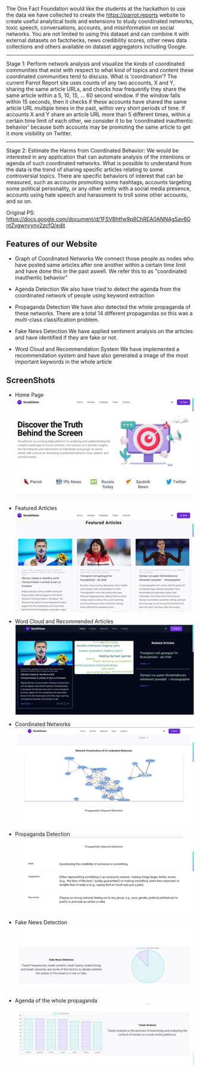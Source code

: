 The One Fact Foundation would like the students at the hackathon to use the data
we have collected to create the https://parrot.reports website to create useful
analytical tools and extensions to study coordinated networks, toxic speech,
conversations, accounts, and misinformation on social networks. You are not
limited to using this dataset and can combine it with external datasets on factchecks, news credibility scores, other news data collections and others available on
dataset aggregators including Google.

----------
Stage 1: Perform network analysis and visualize the kinds of coordinated
communities that exist with respect to what kind of topics and content these
coordinated communities tend to discuss.
What is ‘coordination’? The current Parrot Report site uses counts of any two
accounts, X and Y, sharing the same article URLs, and checks how frequently they
share the same article within a 5, 10, 15, … 60 second window. If the window falls
within 15 seconds, then it checks if these accounts have shared the same article
URL multiple times in the past, within very short periods of time. If accounts X and Y
share an article URL more than 5 different times, within a certain time limit of each
other, we consider it to be ‘coordinated inauthentic behavior’ because both
accounts may be promoting the same article to get it more visibility on Twitter.

----------
Stage 2: Estimate the Harms from Coordinated Behavior: We would be interested
in any application that can automate analysis of the intentions or agenda of such
coordinated networks. What is possible to understand from the data is the trend of
sharing specific articles relating to some controversial topics. There are specific
behaviors of interest that can be measured, such as accounts promoting some
hashtags, accounts targeting some political personality, or any other entity with a
social media presence, accounts using hate speech and harassment to troll some
other accounts, and so on.

Original PS: https://docs.google.com/document/d/1FSVBhtfw9p8ChREA0ANN4gSav6GntZvgwnyynv2zcfQ/edit

## Features of our Website
- Graph of Coordinated Networks
We connect those people as nodes who have posted same articles after one another within a certain time limit and have done this in the past aswell. We refer this to as "coordinated inauthentic behavior"

- Agenda Detection
We also have tried to detect the agenda from the coordinated network of people using keyword extraction

- Propaganda Detection
We have also detected the whole propaganda of these networks. There are a total 14 different propagandas so this was a multi-class classification problem.

- Fake News Detection
We have applied sentiment analysis on the articles and have identified if they are fake or not.

- Word Cloud and Recommendation System
We have implemented a recommendation system and have also generated a image of the most important keywords in the whole article 

## ScreenShots

- Home Page
![Home Page](./screenshots/homescreen.jpeg)

- Featured Articles
![Featured Aricles](./screenshots/featured_articles.jpeg)

- Word Cloud and Recommended Articles
![Word Cloud](./screenshots/wordcloud.jpeg)

- Coordinated Networks
![Coordinated Networks](./screenshots/Graph_of_coordinated_behaviour.jpeg)

- Propaganda Detection
![Propaganda Detection](./screenshots/propaganda_detection.jpeg)

- Fake News Detection
![Fake News Detection](./screenshots/fake_news.jpeg)

- Agenda of the whole propaganda
![Agenda](./screenshots/agenda.jpeg)